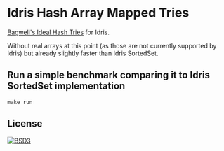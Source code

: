 # Idris Hash Array Mapped Tries

[Bagwell's Ideal Hash Tries](http://citeseerx.ist.psu.edu/viewdoc/summary?doi=10.1.1.21.6279) for Idris.

Without real arrays at this point (as those are not currently supported by Idris) but already slightly faster than Idris SortedSet.

## Run a simple benchmark comparing it to Idris SortedSet implementation

    make run

## License

[![BSD3](https://img.shields.io/badge/License-BSD%203--Clause-blue.svg)](LICENSE)

